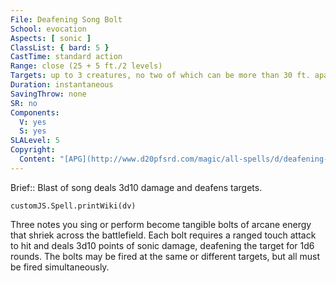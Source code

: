 ```yaml
---
File: Deafening Song Bolt
School: evocation
Aspects: [ sonic ]
ClassList: { bard: 5 }
CastTime: standard action
Range: close (25 + 5 ft./2 levels)
Targets: up to 3 creatures, no two of which can be more than 30 ft. apart
Duration: instantaneous
SavingThrow: none
SR: no
Components:
  V: yes
  S: yes
SLALevel: 5
Copyright:
  Content: "[APG](http://www.d20pfsrd.com/magic/all-spells/d/deafening-song-bolt)"
---
```

Brief:: Blast of song deals 3d10 damage and deafens targets.

```dataviewjs
customJS.Spell.printWiki(dv)
```

Three notes you sing or perform become tangible bolts of arcane energy that shriek across the battlefield. Each bolt requires a ranged touch attack to hit and deals 3d10 points of sonic damage, deafening the target for 1d6 rounds. The bolts may be fired at the same or different targets, but all must be fired simultaneously.
